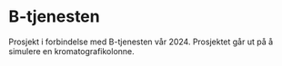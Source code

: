 # B-tjenesten

Prosjekt i forbindelse med B-tjenesten vår 2024.
Prosjektet går ut på å simulere en kromatografikolonne.

